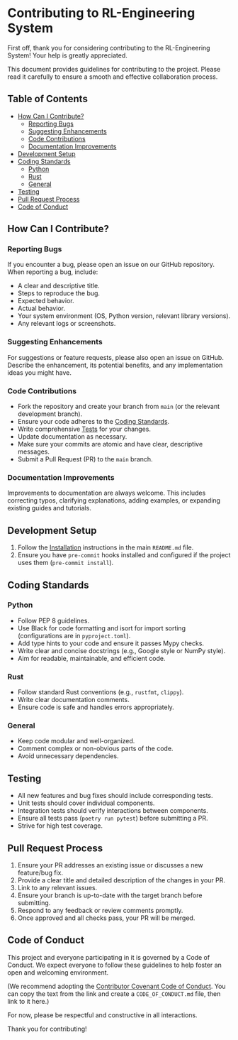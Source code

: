 # Contributing to RL-Engineering System

First off, thank you for considering contributing to the RL-Engineering System! Your help is greatly appreciated. 

This document provides guidelines for contributing to the project. Please read it carefully to ensure a smooth and effective collaboration process.

## Table of Contents
- [How Can I Contribute?](#how-can-i-contribute)
  - [Reporting Bugs](#reporting-bugs)
  - [Suggesting Enhancements](#suggesting-enhancements)
  - [Code Contributions](#code-contributions)
  - [Documentation Improvements](#documentation-improvements)
- [Development Setup](#development-setup)
- [Coding Standards](#coding-standards)
  - [Python](#python)
  - [Rust](#rust)
  - [General](#general)
- [Testing](#testing)
- [Pull Request Process](#pull-request-process)
- [Code of Conduct](#code-of-conduct)

## How Can I Contribute?

### Reporting Bugs
If you encounter a bug, please open an issue on our GitHub repository. When reporting a bug, include:
- A clear and descriptive title.
- Steps to reproduce the bug.
- Expected behavior.
- Actual behavior.
- Your system environment (OS, Python version, relevant library versions).
- Any relevant logs or screenshots.

### Suggesting Enhancements
For suggestions or feature requests, please also open an issue on GitHub. Describe the enhancement, its potential benefits, and any implementation ideas you might have.

### Code Contributions
- Fork the repository and create your branch from `main` (or the relevant development branch).
- Ensure your code adheres to the [Coding Standards](#coding-standards).
- Write comprehensive [Tests](#testing) for your changes.
- Update documentation as necessary.
- Make sure your commits are atomic and have clear, descriptive messages.
- Submit a Pull Request (PR) to the `main` branch.

### Documentation Improvements
Improvements to documentation are always welcome. This includes correcting typos, clarifying explanations, adding examples, or expanding existing guides and tutorials.

## Development Setup
1. Follow the [Installation](#installation) instructions in the main `README.md` file.
2. Ensure you have `pre-commit` hooks installed and configured if the project uses them (`pre-commit install`).

## Coding Standards

### Python
- Follow PEP 8 guidelines.
- Use Black for code formatting and isort for import sorting (configurations are in `pyproject.toml`).
- Add type hints to your code and ensure it passes Mypy checks.
- Write clear and concise docstrings (e.g., Google style or NumPy style).
- Aim for readable, maintainable, and efficient code.

### Rust
- Follow standard Rust conventions (e.g., `rustfmt`, `clippy`).
- Write clear documentation comments.
- Ensure code is safe and handles errors appropriately.

### General
- Keep code modular and well-organized.
- Comment complex or non-obvious parts of the code.
- Avoid unnecessary dependencies.

## Testing
- All new features and bug fixes should include corresponding tests.
- Unit tests should cover individual components.
- Integration tests should verify interactions between components.
- Ensure all tests pass (`poetry run pytest`) before submitting a PR.
- Strive for high test coverage.

## Pull Request Process
1. Ensure your PR addresses an existing issue or discusses a new feature/bug fix.
2. Provide a clear title and detailed description of the changes in your PR.
3. Link to any relevant issues.
4. Ensure your branch is up-to-date with the target branch before submitting.
5. Respond to any feedback or review comments promptly.
6. Once approved and all checks pass, your PR will be merged.

## Code of Conduct
This project and everyone participating in it is governed by a Code of Conduct. We expect everyone to follow these guidelines to help foster an open and welcoming environment.

(We recommend adopting the [Contributor Covenant Code of Conduct](https://www.contributor-covenant.org/version/2/1/code_of_conduct/). You can copy the text from the link and create a `CODE_OF_CONDUCT.md` file, then link to it here.)

For now, please be respectful and constructive in all interactions.

Thank you for contributing! 
